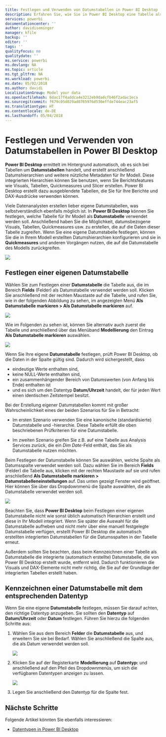 ```yaml
---
title: Festlegen und Verwenden von Datumstabellen in Power BI Desktop
description: Erfahren Sie, wie Sie in Power BI Desktop eine Tabelle als Datumstabelle festlegen.
services: powerbi
documentationcenter: ''
author: davidiseminger
manager: kfile
backup: ''
editor: ''
tags: ''
qualityfocus: no
qualitydate: ''
ms.service: powerbi
ms.devlang: NA
ms.topic: article
ms.tgt_pltfrm: NA
ms.workload: powerbi
ms.date: 05/02/2018
ms.author: davidi
LocalizationGroup: Model your data
ms.openlocfilehash: 6dac17f4addca4e3212eb9dadcfb46f2adac1eca
ms.sourcegitcommit: f679c05d029ad0765976d530effde744eac23af5
ms.translationtype: HT
ms.contentlocale: de-DE
ms.lasthandoff: 05/04/2018
---
```

# <a name="set-and-use-date-tables-in-power-bi-desktop"></a>Festlegen und Verwenden von Datumstabellen in Power BI Desktop

**Power BI Desktop** ermittelt im Hintergrund automatisch, ob es sich bei Tabellen um **Datumstabellen** handelt, und erstellt anschließend Datumshierarchien und weitere nützliche Metadaten für Ihr Modell. Diese integrierten Hierarchien können Sie benutzen, wenn Sie Berichtsfeatures wie Visuals, Tabellen, Quickmeasures und Slicer erstellen. Power BI Desktop erstellt dazu ausgeblendete Tabellen, die Sie für Ihre Berichte und DAX-Ausdrücke verwenden können.

Viele Datenanalysten erstellen lieber eigene Datumstabellen, was selbstverständlich ebenfalls möglich ist. In **Power BI Desktop** können Sie festlegen, welche Tabelle für Ihr Modell als **Datumstabelle** verwendet werden soll. Anschließend haben Sie die Möglichkeit, datumsbezogene Visuals, Tabellen, Quickmeasures usw. zu erstellen, die auf die Daten dieser Tabelle zugreifen. Wenn Sie eine eigene Datumstabelle festlegen, können Sie die in Ihrem Modell erstellten Datumshierarchien konfigurieren und sie in **Quickmeasures** und anderen Vorgängen nutzen, die auf die Datumstabelle des Modells zurückgreifen. 

![](media/desktop-date-tables/date-tables_01.png)

## <a name="setting-your-own-date-table"></a>Festlegen einer eigenen Datumstabelle

Wählen Sie zum Festlegen einer **Datumstabelle** die Tabelle aus, die im Bereich **Fields** (Felder) als Datumstabelle verwendet werden soll. Klicken Sie anschließend mit der rechten Maustaste auf die Tabelle, und rufen Sie, wie in der folgenden Abbildung zu sehen, im angezeigten Menü **Als Datumstabelle markieren > Als Datumstabelle markieren** auf.

![](media/desktop-date-tables/date-tables_02.png)

Wie im Folgenden zu sehen ist, können Sie alternativ auch zuerst die Tabelle und anschließend über das Menüband **Modellierung** den Eintrag **Als Datumstabelle markieren** auswählen.

![](media/desktop-date-tables/date-tables_02b.png)

Wenn Sie Ihre eigene **Datumstabelle** festlegen, prüft Power BI Desktop, ob die Daten in der Spalte gültig sind. Dadurch wird sichergestellt, dass

* eindeutige Werte enthalten sind,
* keine NULL-Werte enthalten sind,
* ein zusammenhängender Bereich von Datumswerten (von Anfang bis Ende) enthalten ist
* und es sich um den Datentyp **Datum/Uhrzeit** handelt, der für jeden Wert einen identischen Zeitstempel besitzt.

Bei der Erstellung eigener Datumstabellen kommt mit großer Wahrscheinlichkeit eines der beiden Szenarios für Sie in Betracht:

* Im ersten Szenario verwenden Sie eine kanonische (standardisierte) Datumstabelle und -hierarchie. Diese Tabelle erfüllt die oben beschriebenen Prüfkriterien für eine Datumstabelle. 

* Im zweiten Szenario greifen Sie z.B. auf eine Tabelle aus Analysis Services zurück, die ein *Dim Date*-Feld enthält, das Sie als Datumstabelle nutzen möchten. 

Beim Festlegen der Datumstabelle können Sie auswählen, welche Spalte als Datumsspalte verwendet werden soll. Dazu wählen Sie im Bereich **Fields** (Felder) die Tabelle aus, klicken mit der rechten Maustaste auf sie und rufen anschließend **Als Datumstabelle markieren > Datumstabelleneinstellungen** auf. Das unten gezeigt Fenster wird geöffnet. Hier können Sie über das Dropdownmenü die Spalte auswählen, die als Datumstabelle verwendet werden soll.

![](media/desktop-date-tables/date-tables_03.png)

Beachten Sie, dass **Power BI Desktop** beim Festlegen einer eigenen Datumstabelle nicht wie sonst üblich automatisch Hierarchien erstellt und diese in Ihr Modell integriert. Wenn Sie später die Auswahl für die Datumstabelle aufheben und nicht mehr über eine manuell festgelegte Datumstabelle verfügen, erstellt Power BI Desktop die automatisch erstellten integrierten Datumstabellen für die Datumsspalten in der Tabelle erneut.

Außerdem sollten Sie beachten, dass beim Kennzeichnen einer Tabelle als Datumstabelle die integrierte (automatisch erstellte) Datumstabelle, die von Power BI Desktop erstellt wurde, entfernt wird. Dadurch funktionieren die Visuals und DAX-Elemente nicht mehr richtig, die Sie auf der Grundlage der integrierten Tabellen erstellt haben. 

## <a name="marking-your-date-table-as-the-appropriate-data-type"></a>Kennzeichnen einer Datumstabelle mit dem entsprechenden Datentyp

Wenn Sie eine eigene **Datumstabelle** festlegen, müssen Sie darauf achten, den richtige Datentyp anzugeben. Sie sollten den **Datentyp** auf **Datum/Uhrzeit** oder **Datum** festlegen. Führen Sie hierzu die folgenden Schritte aus:

1. Wählen Sie aus dem Bereich **Felder** die **Datumstabelle** aus, und erweitern Sie sie bei Bedarf. Wählen Sie anschließend die Spalte aus, die als Datum verwendet werden soll.
   
    ![](media/desktop-date-tables/date-tables_04.png) 

2. Klicken Sie auf der Registerkarte **Modellierung** auf **Datentyp:** und anschließend auf den Pfeil des Dropdownmenüs, um sich die verfügbaren Datentypen anzeigen zu lassen.

    ![](media/desktop-date-tables/date-tables_05.png)

3. Legen Sie anschließend den Datentyp für die Spalte fest. 


## <a name="next-steps"></a>Nächste Schritte

Folgende Artikel könnten Sie ebenfalls interessieren:

* [Datentypen in Power BI Desktop](desktop-data-types.md)

 
